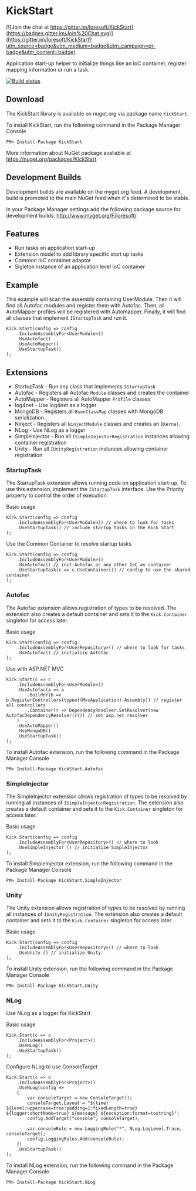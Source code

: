 # KickStart

[![Join the chat at https://gitter.im/loresoft/KickStart](https://badges.gitter.im/Join%20Chat.svg)](https://gitter.im/loresoft/KickStart?utm_source=badge&utm_medium=badge&utm_campaign=pr-badge&utm_content=badge)

Application start-up helper to initialize things like an IoC container, register mapping information or run a task.

[![Build status](https://ci.appveyor.com/api/projects/status/lk092y48a2b9f8ys)](https://ci.appveyor.com/project/LoreSoft/kickstart)

## Download

The KickStart library is available on nuget.org via package name `KickStart`.

To install KickStart, run the following command in the Package Manager Console

    PM> Install-Package KickStart
    
More information about NuGet package avaliable at
<https://nuget.org/packages/KickStart>

## Development Builds

Development builds are available on the myget.org feed.  A development build is promoted to the main NuGet feed when it's determined to be stable. 

In your Package Manager settings add the following package source for development builds:
<http://www.myget.org/F/loresoft/>

## Features

- Run tasks on application start-up
- Extension model to add library specific start up tasks
- Common IoC container adaptor
- Sigleton instance of an application level IoC container


## Example

This example will scan the assembly containing UserModule.  Then it will find all Autofac modules and register them with Autofac.  Then, all AutoMapper profiles will be registered with Automapper. Finally, it will find all classes that implement `IStartupTask` and run it. 

    Kick.Start(config => config
        .IncludeAssemblyFor<UserModule>()
        .UseAutofac()
        .UseAutoMapper()
        .UseStartupTask()
    );

## Extensions

- StartupTask - Run any class that implements `IStartupTask`
- Autofac - Registers all Autofac `Module` classes and creates the container
- AutoMapper - Registers all AutoMapper `Profile` classes
- log4net - Use log4net as a logger
- MongoDB - Registers all `BsonClassMap` classes with MongoDB serialization.
- Ninject - Registers all `NinjectModule` classes and creates an `IKernal`.
- NLog - Use NLog as a logger
- SimpleInjector - Run all `ISimpleInjectorRegistration` instances allowing container registration
- Unity - Run all `IUnityRegistration` instances allowing container registration

### StartupTask

The StartupTask extension allows running code on application start-up. To use this extension, implement the `IStartupTask` interface. Use the Priority property to control the order of execution.


Basic usage

    Kick.Start(config => config
        .IncludeAssemblyFor<UserModule>() // where to look for tasks
        .UseStartupTask() // include startup tasks in the Kick Start        
    );

Use the Common Container to resolve startup tasks

    Kick.Start(config => config
        .IncludeAssemblyFor<UserModule>()
        .UseAutofac() // init Autofac or any other IoC as container
        .UseStartupTask(c => c.UseContainer()) // config to use the shared container
    );

### Autofac

The Autofac extension allows registration of types to be resolved.  The extension also creates a default container and sets it to the `Kick.Container` singleton for access later.

Basic usage

    Kick.Start(config => config
        .IncludeAssemblyFor<UserRepository>() // where to look for tasks
        .UseAutofac() // initialize Autofac        
    );

Use with ASP.NET MVC

    Kick.Start(c => c
        .IncludeAssemblyFor<UserModule>()
        .UseAutofac(a => a
            .Builder(b => b.RegisterControllers(typeof(MvcApplication).Assembly)) // register all controllers 
            .Container(r => DependencyResolver.SetResolver(new AutofacDependencyResolver(r))) // set asp.net resolver
        )
        .UseAutoMapper()
        .UseMongoDB()
        .UseStartupTask()
    );


To install Autofac extension, run the following command in the Package Manager Console

    PM> Install-Package KickStart.Autofac

### SimpleInjector 

The SimpleInjector extension allows registration of types to be resolved by running all instances of `ISimpleInjectorRegistration`.  The extension also creates a default container and sets it to the `Kick.Container` singleton for access later.

Basic usage

    Kick.Start(config => config
        .IncludeAssemblyFor<UserRepository>() // where to look
        .UseSimpleInjector () // initialize SimpleInjector         
    );

To install SimpleInjector extension, run the following command in the Package Manager Console

    PM> Install-Package KickStart.SimpleInjector

### Unity 

The Unity extension allows registration of types to be resolved by running all instances of `IUnityRegistration`.  The extension also creates a default container and sets it to the `Kick.Container` singleton for access later.

Basic usage

    Kick.Start(config => config
        .IncludeAssemblyFor<UserRepository>() // where to look
        .UseUnity () // initialize Unity         
    );

To install Unity extension, run the following command in the Package Manager Console

    PM> Install-Package KickStart.Unity

### NLog

Use NLog as a logger for KickStart

Basic usage

    Kick.Start(c => c
        .IncludeAssemblyFor<Project>()
        .UseNLog()
        .UseStartupTask()
    );

Configure NLog to use ConsoleTarget

    Kick.Start(c => c
        .IncludeAssemblyFor<Project>()
        .UseNLog(config =>
        {
            var consoleTarget = new ConsoleTarget();
            consoleTarget.Layout = "${time} ${level:uppercase=true:padding=1:fixedLength=true} ${logger:shortName=true} ${message} ${exception:format=tostring}";        
            config.AddTarget("console", consoleTarget);

            var consoleRule = new LoggingRule("*", NLog.LogLevel.Trace, consoleTarget);
            config.LoggingRules.Add(consoleRule);
        })
        .UseStartupTask()
    );

To install NLog extension, run the following command in the Package Manager Console

    PM> Install-Package KickStart.NLog